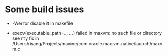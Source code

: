 # Some build issues

- -Werror
disable it in makefile

- execv(executable_path=.., ...) failed in maxvm: no such file or directory
see my fix in /Users/riyang/Projects/maxine/com.oracle.max.vm.native/launch/maxvm.c
